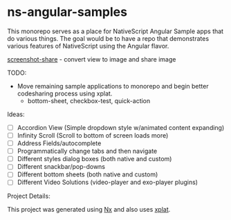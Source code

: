 # ns-angular-samples

This monorepo serves as a place for NativeScript Angular Sample apps that do various things. The goal would be to have a repo that demonstrates various features of NativeScript using the Angular flavor.

[screenshot-share](https://github.com/brianrclow/ns-angular-samples/tree/main/apps/nativescript-screenshot-share) - convert view to image and share image

TODO:

- Move remaining sample applications to monorepo and begin better codesharing process using xplat.
  - bottom-sheet, checkbox-test, quick-action

Ideas:

- [ ] Accordion View (Simple dropdown style w/animated content expanding)
- [ ] Infinity Scroll (Scroll to bottom of screen loads more)
- [ ] Address Fields/autocomplete
- [ ] Programmatically change tabs and then navigate
- [ ] Different styles dialog boxes (both native and custom)
- [ ] Different snackbar/pop-downs
- [ ] Different bottom sheets (both native and custom)
- [ ] Different Video Solutions (video-player and exo-player plugins)

Project Details:

This project was generated using [Nx](https://nx.dev) and also uses [xplat](https://nstudio.io/xplat).

